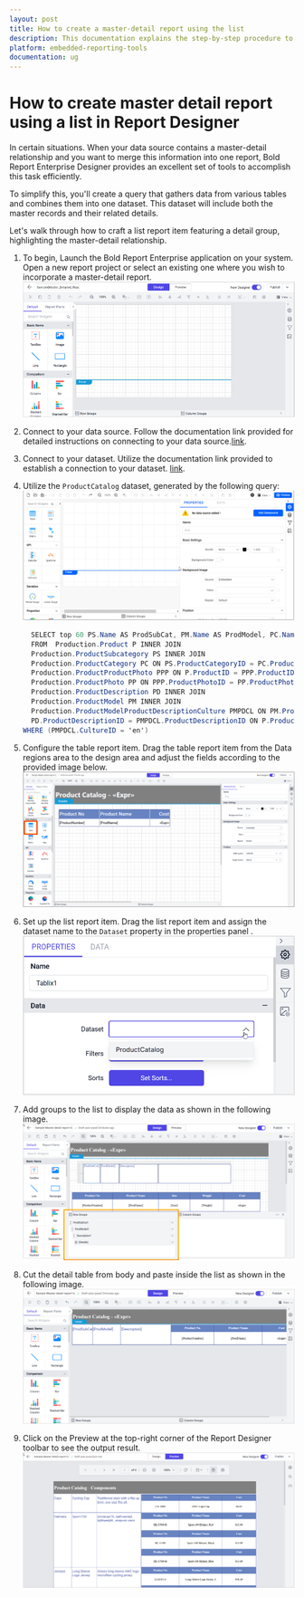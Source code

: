 ```yaml
---
layout: post
title: How to create a master-detail report using the list
description: This documentation explains the step-by-step procedure to create master-detail report using list in Bold Reports Designer
platform: embedded-reporting-tools
documentation: ug
---
```


# How to create master detail report using a list in Report Designer

In certain situations. When your data source contains a master-detail relationship and you want to merge this information into one report, Bold Report Enterprise Designer provides an excellent set of tools to accomplish this task efficiently.

To simplify this, you'll create a query that gathers data from various tables and combines them into one dataset. This dataset will include both the master records and their related details.

Let's walk through how to craft a list report item featuring a detail group, highlighting the master-detail relationship.

1. To begin, Launch the Bold Report Enterprise application on your system.
Open a new report project or select an existing one where you wish to incorporate a master-detail report.
   ![Bold reports designer](/static/assets/on-premise/images/report-designer/how-to/master-details-nested-item/bold-reports-designer.png '#width=400px')

2. Connect to your data source.
Follow the documentation link provided for detailed instructions on connecting to your data source.[link](./../../manage-data/datasource/).

3. Connect to your dataset.
Utilize the documentation link provided to establish a connection to your dataset. [link](./../../manage-data/dataset/).

4. Utilize the `ProductCatalog` dataset, generated by the following query:
   ![ProductCatalog dataset](/static/assets/on-premise/images/report-designer/how-to/master-details-nested-item/datasource-connection.gif)

    ```csharp
      SELECT top 60 PS.Name AS ProdSubCat, PM.Name AS ProdModel, PC.Name AS ProdCat, PD.Description, PP.LargePhoto,P.Name AS ProdName,P.ProductNumber, P.Color, P.Size, P.Weight, P.StandardCost,P.Style,P.Class, P.ListPrice
      FROM  Production.Product P INNER JOIN
      Production.ProductSubcategory PS INNER JOIN
      Production.ProductCategory PC ON PS.ProductCategoryID = PC.ProductCategoryID ON P.ProductSubcategoryID = PS.ProductSubcategoryID INNER JOIN
      Production.ProductProductPhoto PPP ON P.ProductID = PPP.ProductID INNER JOIN
      Production.ProductPhoto PP ON PPP.ProductPhotoID = PP.ProductPhotoID LEFT OUTER JOIN
      Production.ProductDescription PD INNER JOIN
      Production.ProductModel PM INNER JOIN
      Production.ProductModelProductDescriptionCulture PMPDCL ON PM.ProductModelID = PMPDCL.ProductModelID ON
      PD.ProductDescriptionID = PMPDCL.ProductDescriptionID ON P.ProductModelID = PM.ProductModelID
    WHERE (PMPDCL.CultureID = 'en')
    ```
5. Configure the table report item.
Drag the table report item from the Data regions area to the design area and adjust the fields according to the provided image below.
   ![Detail table design](/static/assets/on-premise/images/report-designer/how-to/master-details-nested-item/initial-master-report-design.png '#width=550px')

6. Set up the list report item.
Drag the list report item  and assign the dataset name to the `Dataset` property in the properties panel .
   ![Master table design](/static/assets/on-premise/images/report-designer/how-to/master-details-nested-item/assign-dataset-list.png '#width=350px')

7. Add groups to the list to display the data as shown in the following image.
   ![Master table design](/static/assets/on-premise/images/report-designer/how-to/master-details-nested-item/initail-list-design.png '#width=600px')

8. Cut the detail table from body and paste inside the list as shown in the following image.
   ![Master table design](/static/assets/on-premise/images/report-designer/how-to/master-details-nested-item/final-list-design.png '#width=600px')

9. Click on the Preview at the top-right corner of the Report Designer toolbar to see the output result.
   ![Output](/static/assets/on-premise/images/report-designer/how-to/master-details-nested-item/output-list.png '#width=600px')